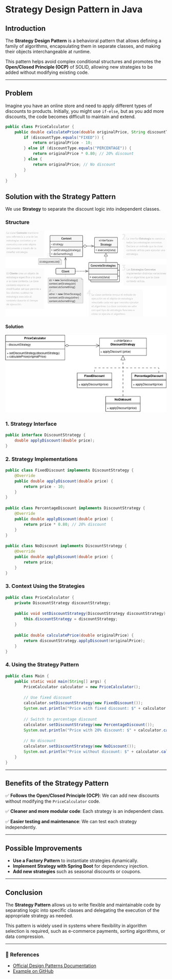 # Strategy Design Pattern in Java

## Introduction

The **Strategy Design Pattern** is a behavioral pattern that allows defining a family of algorithms, encapsulating them in separate classes, and making their objects interchangeable at runtime.

This pattern helps avoid complex conditional structures and promotes the **Open/Closed Principle (OCP)** of SOLID, allowing new strategies to be added without modifying existing code.

---

## Problem

Imagine you have an online store and need to apply different types of discounts to products. Initially, you might use `if-else`, but as you add more discounts, the code becomes difficult to maintain and extend.

```java
public class PriceCalculator {
    public double calculatePrice(double originalPrice, String discountType) {
        if (discountType.equals("FIXED")) {
            return originalPrice - 10;
        } else if (discountType.equals("PERCENTAGE")) {
            return originalPrice * 0.80; // 20% discount
        } else {
            return originalPrice; // No discount
        }
    }
}
```

## Solution with the Strategy Pattern

We use **Strategy** to separate the discount logic into independent classes.

### Structure
![Design Pattern Strategy Structure](/src/main/resources/img/design-pattern-strategy-structure.png)

#### Solution
![Design Pattern Strategy](/src/main/resources/img/design-pattern-strategy.png)

### 1. **Strategy Interface**

```java
public interface DiscountStrategy {
    double applyDiscount(double price);
}
```

### 2. **Strategy Implementations**

```java
public class FixedDiscount implements DiscountStrategy {
    @Override
    public double applyDiscount(double price) {
        return price - 10;
    }
}

public class PercentageDiscount implements DiscountStrategy {
    @Override
    public double applyDiscount(double price) {
        return price * 0.80; // 20% discount
    }
}

public class NoDiscount implements DiscountStrategy {
    @Override
    public double applyDiscount(double price) {
        return price;
    }
}
```

### 3. **Context Using the Strategies**

```java
public class PriceCalculator {
    private DiscountStrategy discountStrategy;

    public void setDiscountStrategy(DiscountStrategy discountStrategy) {
        this.discountStrategy = discountStrategy;
    }

    public double calculatePrice(double originalPrice) {
        return discountStrategy.applyDiscount(originalPrice);
    }
}
```

### 4. **Using the Strategy Pattern**

```java
public class Main {
    public static void main(String[] args) {
        PriceCalculator calculator = new PriceCalculator();

        // Use fixed discount
        calculator.setDiscountStrategy(new FixedDiscount());
        System.out.println("Price with fixed discount: $" + calculator.calculatePrice(100));

        // Switch to percentage discount
        calculator.setDiscountStrategy(new PercentageDiscount());
        System.out.println("Price with 20% discount: $" + calculator.calculatePrice(100));

        // No discount
        calculator.setDiscountStrategy(new NoDiscount());
        System.out.println("Price without discount: $" + calculator.calculatePrice(100));
    }
}
```

---

## Benefits of the Strategy Pattern

✅ **Follows the Open/Closed Principle (OCP)**: We can add new discounts without modifying the `PriceCalculator` code.

✅ **Cleaner and more modular code**: Each strategy is an independent class.

✅ **Easier testing and maintenance**: We can test each strategy independently.

---

## Possible Improvements

- **Use a Factory Pattern** to instantiate strategies dynamically.
- **Implement Strategy with Spring Boot** for dependency injection.
- **Add new strategies** such as seasonal discounts or coupons.

---

## Conclusion

The **Strategy Pattern** allows us to write flexible and maintainable code by separating logic into specific classes and delegating the execution of the appropriate strategy as needed.

This pattern is widely used in systems where flexibility in algorithm selection is required, such as e-commerce payments, sorting algorithms, or data compression.

---

### 📌 **References**

- [Official Design Patterns Documentation](https://refactoring.guru/design-patterns/strategy)
- [Example on GitHub](https://github.com/borispacex/design-pattern-strategy)
